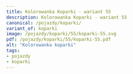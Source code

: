 ```yaml
---
title: Kolorowanka Koparki - wariant 55
description: Kolorowanka Koparki - wariant 55
canonical: /pojazdy/koparki/
variant_of: koparki
image: /pojazdy/koparki/55/koparki-55.svg
pdf: /pojazdy/koparki/55/koparki-55.pdf
alt: "Kolorowanka koparki"
tags:
- pojazdy
- koparki
---
```

